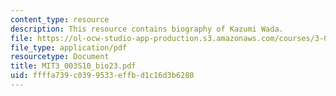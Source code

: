 ```yaml
---
content_type: resource
description: This resource contains biography of Kazumi Wada.
file: https://ol-ocw-studio-app-production.s3.amazonaws.com/courses/3-003-principles-of-engineering-practice-spring-2010/ffffa739c0399533effbd1c16d3b6280_MIT3_003S10_bio23.pdf
file_type: application/pdf
resourcetype: Document
title: MIT3_003S10_bio23.pdf
uid: ffffa739-c039-9533-effb-d1c16d3b6280
---
```

